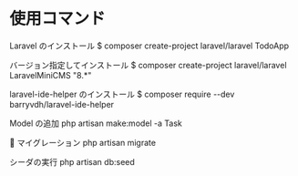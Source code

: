 # 使用コマンド

Laravel のインストール
$ composer create-project laravel/laravel TodoApp

バージョン指定してインストール
$ composer create-project laravel/laravel LaravelMiniCMS "8.\*"

laravel-ide-helper のインストール
$ composer require --dev barryvdh/laravel-ide-helper

Model の追加
php artisan make:model -a Task

 マイグレーション
php artisan migrate

シーダの実行
php artisan db:seed
